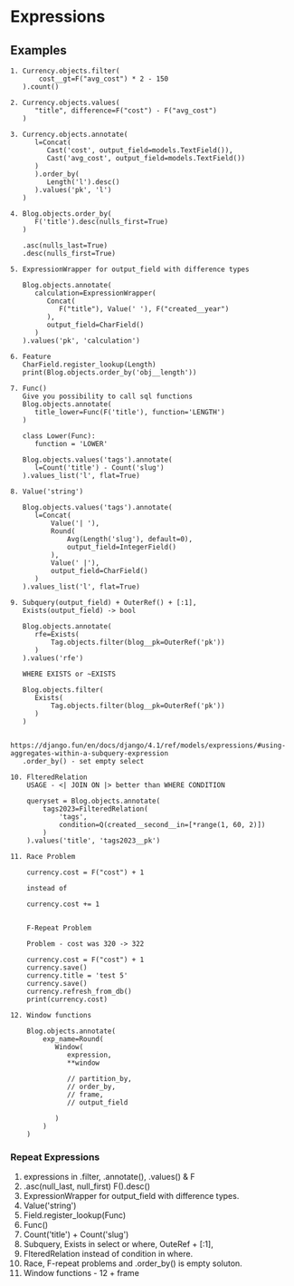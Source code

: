 # Expressions

## Examples
```
1. Currency.objects.filter(
       cost__gt=F("avg_cost") * 2 - 150
   ).count()

2. Currency.objects.values(
      "title", difference=F("cost") - F("avg_cost")
   )

3. Currency.objects.annotate(
      l=Concat(
         Cast('cost', output_field=models.TextField()),
         Cast('avg_cost', output_field=models.TextField())
      )
      ).order_by(
         Length('l').desc()
      ).values('pk', 'l')
   )

4. Blog.objects.order_by(
      F('title').desc(nulls_first=True)
   )

   .asc(nulls_last=True)
   .desc(nulls_first=True)

5. ExpressionWrapper for output_field with difference types

   Blog.objects.annotate(
      calculation=ExpressionWrapper(
         Concat(
            F("title"), Value(' '), F("created__year")
         ),
         output_field=CharField()
      )
   ).values('pk', 'calculation')

6. Feature
   CharField.register_lookup(Length)
   print(Blog.objects.order_by('obj__length'))

7. Func()
   Give you possibility to call sql functions
   Blog.objects.annotate(
      title_lower=Func(F('title'), function='LENGTH')
   )

   class Lower(Func):
      function = 'LOWER'

   Blog.objects.values('tags').annotate(
      l=Count('title') - Count('slug')
   ).values_list('l', flat=True)

8. Value('string')

   Blog.objects.values('tags').annotate(
      l=Concat(
          Value('| '),
          Round(
              Avg(Length('slug'), default=0),
              output_field=IntegerField()
          ),
          Value(' |'),
          output_field=CharField()
      )
   ).values_list('l', flat=True)

9. Subquery(output_field) + OuterRef() + [:1],
   Exists(output_field) -> bool

   Blog.objects.annotate(
      rfe=Exists(
          Tag.objects.filter(blog__pk=OuterRef('pk'))
      )
   ).values('rfe')

   WHERE EXISTS or ~EXISTS

   Blog.objects.filter(
      Exists(
          Tag.objects.filter(blog__pk=OuterRef('pk'))
      )
   )

   https://django.fun/en/docs/django/4.1/ref/models/expressions/#using-aggregates-within-a-subquery-expression
   .order_by() - set empty select

10. FlteredRelation
    USAGE - <| JOIN ON |> better than WHERE CONDITION

    queryset = Blog.objects.annotate(
        tags2023=FilteredRelation(
            'tags',
            condition=Q(created__second__in=[*range(1, 60, 2)])
        )
    ).values('title', 'tags2023__pk')

11. Race Problem

    currency.cost = F("cost") + 1

    instead of

    currency.cost += 1


    F-Repeat Problem

    Problem - cost was 320 -> 322

    currency.cost = F("cost") + 1
    currency.save()
    currency.title = 'test 5'
    currency.save()
    currency.refresh_from_db()
    print(currency.cost)

12. Window functions

    Blog.objects.annotate(
        exp_name=Round(
           Window(
              expression,
              **window

              // partition_by,
              // order_by,
              // frame,
              // output_field

           )
        )
    )

```


### Repeat Expressions

1. expressions in .filter, .annotate(), .values() & F
2. .asc(null_last, null_first) F().desc()
3. ExpressionWrapper for output_field with difference types.
4. Value('string')
5. Field.register_lookup(Func)
6. Func()
7. Count('title') + Count('slug')
8. Subquery, Exists in select or where, OuteRef + [:1],
9. FlteredRelation instead of condition in where.
10. Race, F-repeat problems and .order_by() is empty soluton.
11. Window functions - 12 + frame
